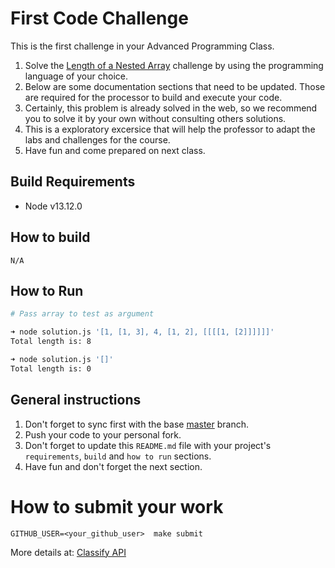 First Code Challenge
====================

This is the first challenge in your Advanced Programming Class.

1. Solve the [Length of a Nested Array](https://edabit.com/challenge/yXSTvCNen2DQHyrh6) challenge by using the programming language of your choice.
2. Below are some documentation sections that need to be updated. Those are required for the processor to build and execute your code.
3. Certainly, this problem is already solved in the web, so we recommend you to solve it by your own without consulting others solutions.
4. This is a exploratory excersice that will help the professor to adapt the labs and challenges for the course.
3. Have fun and come prepared on next class.

Build Requirements
------------------

* Node v13.12.0


How to build
------------
`N/A`


How to Run
----------
```bash
# Pass array to test as argument

➜ node solution.js '[1, [1, 3], 4, [1, 2], [[[[1, [2]]]]]]'
Total length is: 8

➜ node solution.js '[]'
Total length is: 0
```


General instructions
--------------------
1. Don't forget to sync first with the base [master](https://github.com/CodersSquad/ap-labs) branch.
2. Push your code to your personal fork.
3. Don't forget to update this `README.md` file with your project's `requirements`, `build` and `how to run` sections.
4. Have fun and don't forget the next section.


How to submit your work
=======================
```
GITHUB_USER=<your_github_user>  make submit
```
More details at: [Classify API](../../classify.md)